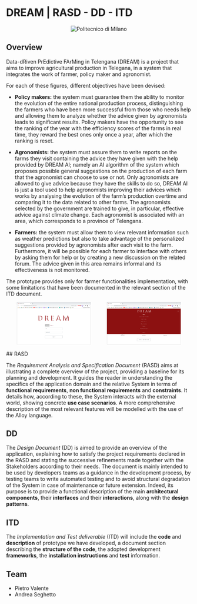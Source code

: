 # DREAM | RASD - DD - ITD

<p align="center">
    <img src="https://i.imgur.com/mPb3Qbd.gif" width="180" alt="Politecnico di Milano"/>
</p>

## Overview

Data-dRiven PrEdictive FArMing in Telengana (DREAM) is a project that aims to improve agricultural production in Telegana, in a system that integrates the work of farmer, policy maker and agronomist.

For each of these figures, different objectives have been devised:

* **Policy makers:** the system must guarantee them the ability to monitor the evolution of the entire national production process, distinguishing the farmers who have been more successful from those who needs help and allowing them to analyze whether the advice given by agronomists leads to significant results. Policy makers have the opportunity to see the ranking of the year with the efficiency scores of the farms in real time, they reward the best ones only once a year, after which the ranking is reset.

* **Agronomists:** the system must assure them to write reports on the farms they visit containing the advice they have given with the help provided by DREAM AI; namely an AI algorithm of the system which proposes possible general suggestions on the production of each farm that the agronomist can choose to use or not. Only agronomists are allowed to give advice because they have the skills to do so, DREAM AI is just a tool used to help agronomists improving their advices which works by analysing the evolution of the farm’s production overtime and comparing it to the data related to other farms. The agronomists selected by the government are trained to give, in particular, effective advice against climate change. Each agronomist is associated with an area, which corresponds to a province of Telengana.

* **Farmers:** the system must allow them to view relevant information such as weather predictions but also to take advantage of the personalized suggestions provided by agronomists after each visit to the farm. Furthermore, it will be possible for each farmer to interface with others by asking them for help or by creating a new discussion on the related forum. The advice given in this area remains informal and its effectiveness is not monitored.

The prototype provides only for farmer functionalities implementation, with some limitations that have been documented in the relevant section of the ITD document.

<p align="center">
 <a href="https://github.com/pietrovalente/DREAM-software-engineering-2/blob/main/images/login.png"><img src="https://github.com/pietrovalente/DREAM-software-engineering-2/blob/main/images/login.png" alt="" width="40%"></a>
    &nbsp;
    &nbsp;
    &nbsp;
    &nbsp;
    &nbsp;
 <a href="https://github.com/pietrovalente/DREAM-software-engineering-2/blob/main/images/navbar.png"><img src="https://github.com/pietrovalente/DREAM-software-engineering-2/blob/main/images/navbar.png" alt="" width="40%"></a>
</p>
## RASD

The _Requirement Analysis and Specification Document_ (RASD) aims at illustrating a complete overview of the project, providing a baseline for its planning and development. It guides the reader in understanding the specifics of the application domain and the relative System in terms of **functional requirements**, **non functional requirements** and **constraints**. It details how, according to these, the System interacts with the external world, showing concrete **use case scenarios**. A more comprehensive description of the most relevant features will be modelled with the use of the Alloy language.

## DD

The _Design Document_ (DD) is aimed to provide an overview of the application, explaining how to satisfy the project requirements declared in the RASD and stating the successive refinements made together with the Stakeholders according to their needs. The document is mainly intended to be used by developers teams as a guidance in the development process, by testing teams to write automated testing and to avoid structural degradation of the System in case of maintenance or future extension. Indeed, its purpose is to provide a functional description of the main **architectural components**, their **interfaces** and their **interactions**, along with the **design patterns**.

## ITD

The _Implementation and Test deliverable_ (ITD) will include the **code** and **description** of prototype we have developed, a document section describing the **structure of the code**, the adopted development **frameworks**, the **installation instructions** and **test** information.

## Team
- Pietro Valente
- Andrea Seghetto
